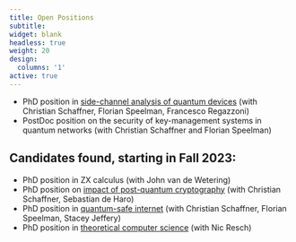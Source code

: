```yaml
---
title: Open Positions
subtitle:
widget: blank
headless: true
weight: 20
design:
  columns: '1'
active: true
---
```


* PhD position in [side-channel analysis of quantum devices](project/qdnl_kat2) (with Christian Schaffner, Florian Speelman, Francesco Regazzoni)
* PostDoc position on the security of key-management systems in quantum networks (with Christian Schaffner and Florian Speelman)

## Candidates found, starting in Fall 2023:
* PhD position in ZX calculus (with John van de Wetering)
* PhD position on [impact of post-quantum cryptography](project/qiss) (with Christian Schaffner, Sebastian de Haro)
* PhD position in [quantum-safe internet](project/qsi) (with Christian Schaffner, Florian Speelman, Stacey Jeffery)
* PhD position in [theoretical computer science](post/22-11-01-phd-nic/) (with Nic Resch)
